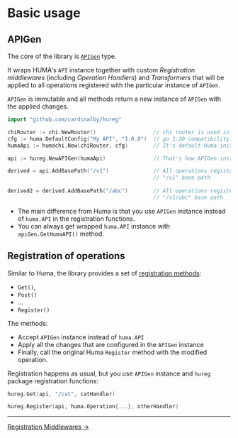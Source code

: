 # Basic usage

## APIGen

The core of the library is [`APIGen`](./../api_gen.go) type.

It wraps HUMA's `API` instance together with custom _Registration middlewares_
(including _Operation Handlers_) and _Transformers_ that will be applied to all operations
registered with the particular instance of `APIGen`.

`APIGen` is immutable and all methods return a new instance of `APIGen` with the applied changes.

```go
import "github.com/cardinalby/hureg"

chiRouter := chi.NewRouter()                  // chi router is used in the example for 
cfg := huma.DefaultConfig("My API", "1.0.0")  // go 1.20 compatibility.
humaApi := humachi.New(chiRouter, cfg)        // It's default Huma initialization

api := hureg.NewAPIGen(humaApi)               // That's how APIGen instance is created

derived = api.AddBasePath("/v1")              // All operations registered with `derived` will have 
                                              // "/v1" base path
												
derived2 = derived.AddBasePath("/abc")        // All operations registered with `derived2` will have 
                                              // "/v1/abc" base path
```

- The main difference from Huma is that you use `APIGen` instance instead of `huma.API` in the registration functions.
- You can always get wrapped `huma.API` instance with `apiGen.GetHumaAPI()` method.

## Registration of operations

Similar to Huma, the library provides a set of [registration methods](../register.go):

- `Get()`,
- `Post()`
- ...
- `Register()`

The methods:
- Accept `APIGen` instance instead of `huma.API`
- Apply all the changes that are configured in the `APIGen` instance
- Finally, call the original Huma `Register` method with the modified operation.

Registration happens as usual, but you use `APIGen` instance and `hureg` package registration functions:

```go
hureg.Get(api, "/cat", catHandler)

hureg.Register(api, huma.Operation{...}, otherHandler)
```

---
[Registration Middlewares →](./reg_middlewares.md)